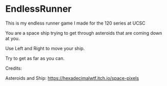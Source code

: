 # EndlessRunner


This is my endless runner game I made for the 120 series at UCSC

You are a space ship trying to get through asteroids that are coming down at you.

Use Left and Right to move your ship.

Try to get as far as you can.


Credits:

Asteroids and Ship:
https://hexadecimalwtf.itch.io/space-pixels